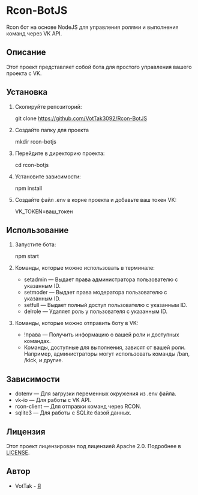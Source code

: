 # Rcon-BotJS

Rcon бот на основе NodeJS для управления ролями и выполнения команд через VK API.

## Описание

Этот проект представляет собой бота для простого управления вашего проекта с VK.

## Установка

1. Скопируйте репозиторий:
   
    git clone https://github.com/VotTak3092/Rcon-BotJS
    
2. Создайте папку для проекта
   
    mkdir rcon-botjs
    
3. Перейдите в директорию проекта:
   
    cd rcon-botjs
    
4. Установите зависимости:
   
    npm install
    
5. Создайте файл .env в корне проекта и добавьте ваш токен VK:
   
    VK_TOKEN=ваш_токен
    
## Использование

1. Запустите бота:
   
    npm start
    
2. Команды, которые можно использовать в терминале:
    - setadmin <id> — Выдает права администратора пользователю с указанным ID.
    - setmoder <id> — Выдает права модератора пользователю с указанным ID.
    - setfull <id> — Выдает полный доступ пользователю с указанным ID.
    - delrole <id> — Удаляет роль у пользователя с указанным ID.

3. Команды, которые можно отправить боту в VK:
    - !права — Получить информацию о вашей роли и доступных командах.
    - Команды, доступные для выполнения, зависят от вашей роли. Например, администраторы могут использовать команды /ban, /kick, и другие.

## Зависимости

- dotenv — Для загрузки переменных окружения из .env файла.
- vk-io — Для работы с VK API.
- rcon-client — Для отправки команд через RCON.
- sqlite3 — Для работы с SQLite базой данных.

## Лицензия

Этот проект лицензирован под лицензией Apache 2.0. Подробнее в [LICENSE](LICENSE).

## Автор

- VotTak - [Я](https://github.com/VotTak3092)
